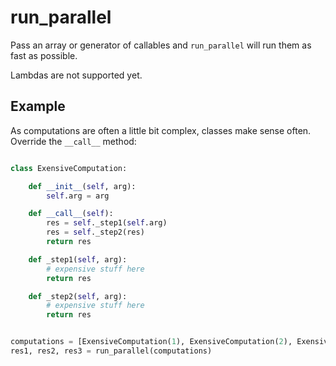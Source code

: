 run_parallel
============

Pass an array or generator of callables and `run_parallel`
will run them as fast as possible.

Lambdas are not supported yet.

## Example

As computations are often a little bit complex, classes make 
sense often. Override the `__call__` method:

```python

class ExensiveComputation:

    def __init__(self, arg):
        self.arg = arg

    def __call__(self):
        res = self._step1(self.arg)
        res = self._step2(res)
        return res

    def _step1(self, arg):
        # expensive stuff here
        return res

    def _step2(self, arg):
        # expensive stuff here
        return res


computations = [ExensiveComputation(1), ExensiveComputation(2), ExensiveComputation(3)]
res1, res2, res3 = run_parallel(computations)

```

